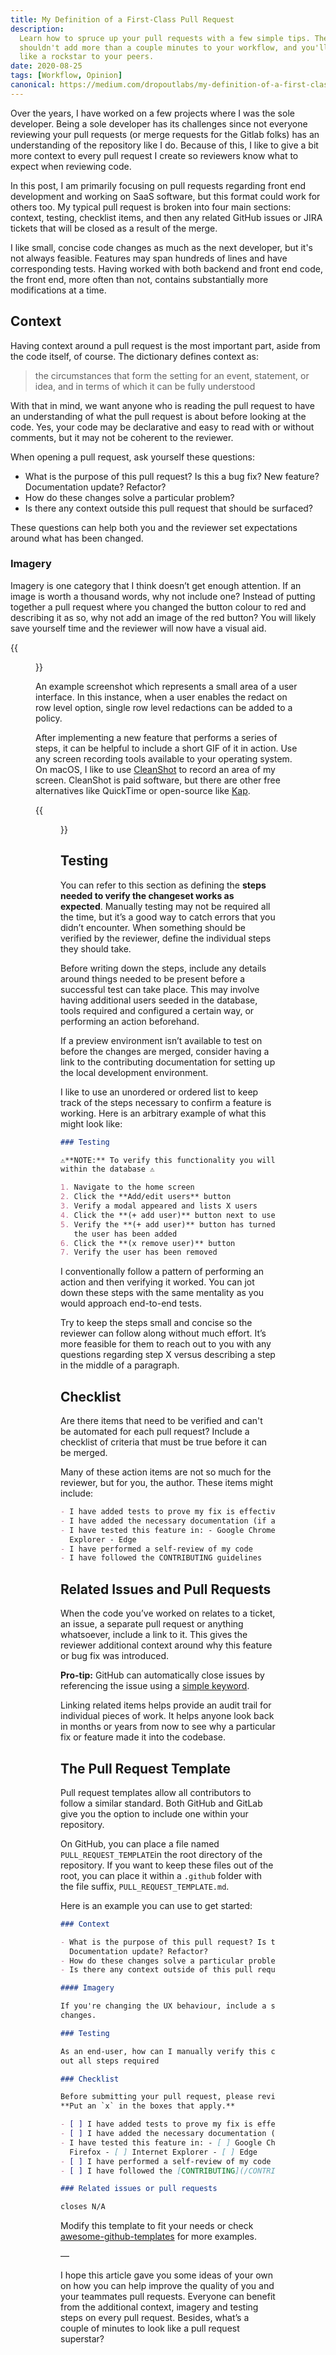 ```yaml
---
title: My Definition of a First-Class Pull Request
description:
  Learn how to spruce up your pull requests with a few simple tips. These tips
  shouldn't add more than a couple minutes to your workflow, and you'll look
  like a rockstar to your peers.
date: 2020-08-25
tags: [Workflow, Opinion]
canonical: https://medium.com/dropoutlabs/my-definition-of-a-first-class-pull-request-96094994e67d?source=friends_link&sk=8bf05b8be81b2664d138fdae50e9a967
---
```


Over the years, I have worked on a few projects where I was the sole developer.
Being a sole developer has its challenges since not everyone reviewing your pull
requests (or merge requests for the Gitlab folks) has an understanding of the
repository like I do. Because of this, I like to give a bit more context to
every pull request I create so reviewers know what to expect when reviewing
code.

In this post, I am primarily focusing on pull requests regarding front end
development and working on SaaS software, but this format could work for others
too. My typical pull request is broken into four main sections: context,
testing, checklist items, and then any related GitHub issues or JIRA tickets
that will be closed as a result of the merge.

<!--more-->

I like small, concise code changes as much as the next developer, but it's not
always feasible. Features may span hundreds of lines and have corresponding
tests. Having worked with both backend and front end code, the front end, more
often than not, contains substantially more modifications at a time.

## Context

Having context around a pull request is the most important part, aside from the
code itself, of course. The dictionary defines context as:

> the circumstances that form the setting for an event, statement, or idea, and
> in terms of which it can be fully understood

With that in mind, we want anyone who is reading the pull request to have an
understanding of what the pull request is about before looking at the code. Yes,
your code may be declarative and easy to read with or without comments, but it
may not be coherent to the reviewer.

When opening a pull request, ask yourself these questions:

- What is the purpose of this pull request? Is this a bug fix? New feature?
  Documentation update? Refactor?
- How do these changes solve a particular problem?
- Is there any context outside this pull request that should be surfaced?

These questions can help both you and the reviewer set expectations around what
has been changed.

### Imagery

Imagery is one category that I think doesn’t get enough attention. If an image
is worth a thousand words, why not include one? Instead of putting together a
pull request where you changed the button colour to red and describing it as so,
why not add an image of the red button? You will likely save yourself time and
the reviewer will now have a visual aid.

{{<figure src="./example.png" caption="An example screenshot which represents a small area of a user interface. In this instance,  when a user enables the redact on row level option, single row level redactions can be added to a policy.">}}

An example screenshot which represents a small area of a user interface. In this
instance, when a user enables the redact on row level option, single row level
redactions can be added to a policy.

After implementing a new feature that performs a series of steps, it can be
helpful to include a short GIF of it in action. Use any screen recording tools
available to your operating system. On macOS, I like to use
[CleanShot](https://cleanshot.com) to record an area of my screen. CleanShot is
paid software, but there are other free alternatives like QuickTime or
open-source like [Kap](https://getkap.co).

{{<figure src="./example.gif" caption="An example GIF displaying a series of steps a user might take while interacting with a feature. In this instance, a user is interacting with a series of checkboxes and verifying an option to select all works as expected.">}}

## Testing

You can refer to this section as defining the **steps needed to verify the
changeset works as expected**. Manually testing may not be required all the
time, but it’s a good way to catch errors that you didn’t encounter. When
something should be verified by the reviewer, define the individual steps they
should take.

Before writing down the steps, include any details around things needed to be
present before a successful test can take place. This may involve having
additional users seeded in the database, tools required and configured a certain
way, or performing an action beforehand.

If a preview environment isn’t available to test on before the changes are
merged, consider having a link to the contributing documentation for setting up
the local development environment.

I like to use an unordered or ordered list to keep track of the steps necessary
to confirm a feature is working. Here is an arbitrary example of what this might
look like:

```md
### Testing

⚠️**NOTE:** To verify this functionality you will need **at least two users**
within the database ⚠️

1. Navigate to the home screen
2. Click the **Add/edit users** button
3. Verify a modal appeared and lists X users
4. Click the **(+ add user)** button next to user one
5. Verify the **(+ add user)** button has turned to an **(x remove user)** and
   the user has been added
6. Click the **(x remove user)** button
7. Verify the user has been removed
```

I conventionally follow a pattern of performing an action and then verifying it
worked. You can jot down these steps with the same mentality as you would
approach end-to-end tests.

Try to keep the steps small and concise so the reviewer can follow along without
much effort. It’s more feasible for them to reach out to you with any questions
regarding step X versus describing a step in the middle of a paragraph.

## Checklist

Are there items that need to be verified and can't be automated for each pull
request? Include a checklist of criteria that must be true before it can be
merged.

Many of these action items are not so much for the reviewer, but for you, the
author. These items might include:

```md
- I have added tests to prove my fix is effective or that my feature works
- I have added the necessary documentation (if appropriate)
- I have tested this feature in: - Google Chrome - Safari - Firefox - Internet
  Explorer - Edge
- I have performed a self-review of my code
- I have followed the CONTRIBUTING guidelines
```

## Related Issues and Pull Requests

When the code you’ve worked on relates to a ticket, an issue, a separate pull
request or anything whatsoever, include a link to it. This gives the reviewer
additional context around why this feature or bug fix was introduced.

**Pro-tip:** GitHub can automatically close issues by referencing the issue
using a
[simple keyword](https://docs.github.com/en/github/managing-your-work-on-github/linking-a-pull-request-to-an-issue#linking-a-pull-request-to-an-issue-using-a-keyword).

Linking related items helps provide an audit trail for individual pieces of
work. It helps anyone look back in months or years from now to see why a
particular fix or feature made it into the codebase.

## The Pull Request Template

Pull request templates allow all contributors to follow a similar standard. Both
GitHub and GitLab give you the option to include one within your repository.

On GitHub, you can place a file named `PULL_REQUEST_TEMPLATE`in the root
directory of the repository. If you want to keep these files out of the root,
you can place it within a `.github` folder with the file suffix,
`PULL_REQUEST_TEMPLATE.md`.

Here is an example you can use to get started:

```md
### Context

- What is the purpose of this pull request? Is this a bug fix? New feature?
  Documentation update? Refactor?
- How do these changes solve a particular problem?
- Is there any context outside of this pull request that should be surfaced?

#### Imagery

If you're changing the UX behaviour, include a screenshot or GIF of your
changes.

### Testing

As an end-user, how can I manually verify this code is working as expected? List
out all steps required

### Checklist

Before submitting your pull request, please review the following checklist.
**Put an `x` in the boxes that apply.**

- [ ] I have added tests to prove my fix is effective or that my feature works
- [ ] I have added the necessary documentation (if appropriate)
- I have tested this feature in: - [ ] Google Chrome - [ ] Safari - [ ]
  Firefox - [ ] Internet Explorer - [ ] Edge
- [ ] I have performed a self-review of my code
- [ ] I have followed the [CONTRIBUTING](/CONTRIBUTING.md) guidelines

### Related issues or pull requests

closes N/A
```

Modify this template to fit your needs or check
[awesome-github-templates](https://github.com/devspace/awesome-github-templates)
for more examples.

—

I hope this article gave you some ideas of your own on how you can help improve
the quality of you and your teammates pull requests. Everyone can benefit from
the additional context, imagery and testing steps on every pull request.
Besides, what’s a couple of minutes to look like a pull request superstar?
